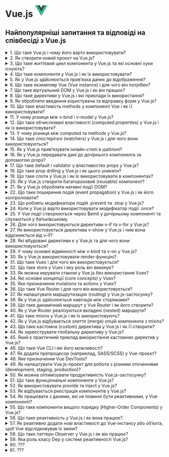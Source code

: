 <h1>
  Vue.js <img src="./assets/vuejs.svg" width="40" height="40" />
</h1>

<h2>Найпопулярніші запитання та відповіді на співбесіді з Vue.js</h2>

<details>
<summary>1. Що таке Vue.js і чому його варто використовувати?</summary>

#### Vue.js

**Vue.js** — це прогресивний JavaScript-фреймворк для створення інтерфейсів
користувача. Його використовують через простоту у вивченні, реактивність, легку
інтеграцію у проєкти та сильну екосистему (Vue Router, Pinia, Nuxt). Підходить
як для малих компонентів, так і для масштабних SPA.

</details>

<details>
<summary>2. Як створити новий проєкт на Vue.js?</summary>

#### Vue.js

Для швидкого старту використовують create-vue (офіційний CLI):

```bash
npm create vue@latest
```

Далі обирають потрібні опції (TypeScript, Router, Pinia, ESLint). Або ж можна
інтегрувати Vue у вже існуючий проєкт через npm install vue.

</details>

<details>
<summary>3. Що таке життєвий цикл компонента у Vue.js та які основні хуки існують?</summary>

#### Vue.js

Життєвий цикл — це послідовність етапів, які проходить компонент від створення
до знищення. Основні хуки:

- **onBeforeMount / onMounted** — до та після монтування DOM.

- **onBeforeUpdate / onUpdated** — до та після оновлення реактивних даних.

- **onBeforeUnmount / onUnmounted** — до та після видалення компонента.

- **onActivated / onDeactivated** — для компонентів з `<keep-alive>`.

Вони дозволяють виконувати побічні ефекти (запити, підписки, очищення).

</details>

<details>
<summary>4. Що таке компоненти у Vue.js і як їх використовувати?</summary>

#### Vue.js

Компоненти у Vue.js — це повторно використовувані ізольовані блоки інтерфейсу (з
логікою, шаблоном і стилями).

**Використання:**

1. Оголошуємо компонент (.vue файл або об’єкт).

2. Реєструємо (локально чи глобально).

3. Використовуємо як HTML-тег у шаблоні:

```jsx
<MyButton />
```

</details>

<details>
<summary>5. Як у Vue.js здійснюється прив’язка даних до відображення?</summary>

#### Vue.js

У Vue.js дані зв’язуються реактивно через data binding:

- **Інтерполяція:** `{{ message }}`

- **Атрибути:** `:src="imageUrl"`

- **Двостороння прив’язка:** `v-model="formInput"`

Все це базується на реактивності Vue, тож зміни в стані автоматично оновлюють
DOM.

</details>

<details>
<summary>6. Що таке екземпляр Vue (Vue instance) і для чого він потрібен?</summary>

#### Vue.js

Екземпляр Vue — це об’єкт, створений через `createApp()` (у Vue 3) або
`new Vue()` (у Vue 2). Він є коренем застосунку: керує реактивними даними,
методами, життєвим циклом і рендерингом компонентів у DOM.

</details>

<details>
<summary>7. Що таке віртуальний DOM у Vue.js і як він працює?</summary>

#### Vue.js

Віртуальний DOM — це легка копія реального DOM, яку Vue використовує для
оптимізації оновлень. Коли дані змінюються:

1. Vue оновлює віртуальний DOM.

2. Порівнює його з попередньою версією (diffing).

3. Мінімально оновлює тільки ті частини реального DOM, які змінилися.

Це підвищує продуктивність і зменшує кількість дорогих операцій з DOM.

</details>

<details>
<summary>8. Що таке директиви у Vue.js і які приклади їх використання?</summary>

#### Vue.js

Директиви — це спеціальні атрибути з префіксом v-, які дають Vue інструкції для
роботи з DOM.

Приклади:

- **v-if="isVisible"** — умовне рендерення

- **v-for="item in list"** — рендеринг списків

- **v-model="inputValue"** — двостороння прив’язка

- **v-bind:src="imageUrl"** або скорочено **:src="imageUrl"** — прив’язка
  атрибутів

- **v-on:click="handleClick"** або **@click="handleClick"** — обробка подій

</details>

<details>
<summary>9. Як обробляти введення користувача та відправку форм у Vue.js?</summary>

#### Vue.js

1. Двостороння прив’язка: v-model для input, textarea, select

```jsx
<input v-model="username" />
```

2. Обробка подій: v-on або скорочено @ для submit або click

```jsx
<form @submit.prevent="handleSubmit">
```

3. Методи компонента: у методі handleSubmit обробляємо дані та виконуємо логіку
   (наприклад, валідацію або API-запит).

</details>

<details>
<summary>10. Що таке властивість methods у компоненті Vue і як її використовувати?</summary>

#### Vue.js

`methods` — це об’єкт у компоненті, де визначаються функції для обробки подій
або виконання логіки. Приклад:

```jsx
<script>
export default {
  data() {
    return { count: 0 }
  },
  methods: {
    increment() {
      this.count++
    }
  }
}
</script>

<template>
  <button @click="increment">Натисни</button>
</template>
```

Методи можна викликати в шаблоні або всередині інших методів, вони мають доступ
до this (стану компонента).

</details>

<details>
<summary>11. У чому різниця між v-bind і v-model у Vue.js?</summary>

#### Vue.js

`v-bind` — одностороння прив’язка даних: передає значення зі стану в атрибут
елемента або проп компонента.

```jsx
<img :src="imageUrl" />
```

`v-model` — двостороння прив’язка: синхронізує дані між станом і елементом
форми/компонентом.

```jsx
<input v-model="username" />
```

Тобто v-bind = тільки з даних у DOM, а v-model = в обидві сторони (дані ⇆ DOM).

</details>

<details>
<summary>12. Що таке обчислювані властивості (computed properties) у Vue.js і як їх використовувати?</summary>

#### Vue.js

`computed` — це властивості, які обчислюються на основі інших реактивних даних і
кешуються, поки залежності не зміняться.

#### Приклад:

```jsx
<script>
export default {
  data() {
    return { firstName: 'Іван', lastName: 'Петренко' }
  },
  computed: {
    fullName() {
      return this.firstName + ' ' + this.lastName
    }
  }
}
</script>

<template>
  <p>{{ fullName }}</p>
</template>
```

Використовуються для обчислень у шаблоні без дублювання логіки та для
оптимізації (не викликаються щоразу, як methods).

</details>

<details>
<summary>13. У чому різниця між computed та methods у Vue.js?</summary>

#### Vue.js

`computed` — обчислювані властивості, які кешуються і автоматично
перевираховуються лише тоді, коли змінюються їхні залежності. Використовуються
для оптимізованих розрахунків у шаблоні.

`methods` — функції, які виконуються щоразу при виклику, навіть якщо їхні
залежності не змінилися.

- Якщо потрібна оптимізація та реактивність — використовуємо `computed`.
- Якщо потрібна дія чи будь-яка логіка без кешування — `methods`.

</details>

<details>
<summary>14. Що таке спостерігачі (watchers) у Vue.js і для чого вони використовуються?</summary>

#### Vue.js

`watch` — це механізм для відстеження змін у реактивних даних і виконання дій у
відповідь.

#### Приклад:

```jsx
<script>
export default {
  data() {
    return { count: 0 }
  },
  watch: {
    count(newVal, oldVal) {
      console.log(`Зміна: ${oldVal} → ${newVal}`)
    }
  }
}
</script>
```

#### Використовується для:

- реакції на зміну даних (API-запити, збереження у localStorage),

- асинхронних чи "дорогих" операцій, які не доречно виконувати у computed.

</details>

<details>
<summary>15. Як у Vue.js прив’язувати інлайн-стилі в шаблоні?</summary>

#### Vue.js

Інлайн-стилі задаються через v-bind:style (скорочено :style), приймаючи об’єкт
або масив:

```html
<!-- Об’єкт -->
<div :style="{ color: activeColor, fontSize: size + 'px' }"></div>

<!-- Масив об’єктів -->
<div :style="[baseStyle, overrideStyle]"></div>

Також можна прив’язувати динамічні CSS-змінні:

<div :style="{ '--main-color': color }"></div>
```

</details>

<details>
<summary>16. Як у Vue.js передавати дані до дочірнього компонента за допомогою props?</summary>

#### Vue.js

1. У дочірньому компоненті оголошуємо props:

```jsx
<script>
export default {
  props: {
    title: String,
    count: Number
  }
}
</script>
```

2. У батьківському компоненті передаємо значення через атрибути:

```jsx
<ChildComponent :title="pageTitle" :count="items.length" />
```

Props — це односторонній потік даних (від батька до дитини).

</details>

<details>
<summary>17. Що таке default і validator у властивостях props у Vue.js?</summary>

#### Vue.js

У Vue для props можна задати додаткові опції:

- `default` — значення за замовчуванням, якщо проп не переданий:

```js
props: {
  count: {
    type: Number,
    default: 0
  }
}
```

- `validator` — функція для кастомної валідації значення:

```js
props: {
  status: {
    type: String,
    validator: value => ['success', 'error', 'warning'].includes(value)
  }
}
```

Це допомагає робити компонент більш надійним і передбачуваним.

</details>

<details>
<summary>18. Що таке prop drilling у Vue.js і як цього уникати?</summary>

#### Vue.js

**Prop drilling** — це ситуація, коли дані передаються через кілька рівнів
компонентів лише для того, щоб дістатися до "глибокого" дочірнього компонента.
Це ускладнює підтримку коду.

#### Як уникати:

- Використовувати provide/inject для прямої передачі даних вниз по ієрархії.

- Використовувати Pinia або Vuex для глобального стану.

- За потреби — event bus або emit (але тільки для локальних випадків).

У Vue 3 найчастіше застосовують Pinia як стандартне рішення.

</details>

<details>
<summary>19. Що таке слоти у Vue.js і як їх використовувати в компонентах?</summary>

#### Vue.js

Слоти дозволяють передавати вміст від батьківського компонента в дочірній у
визначене місце шаблону.

#### Приклад:

```jsx
<!-- Дочірній компонент -->
<template>
  <div class="card">
    <slot></slot> <!-- місце для вмісту від батька -->
  </div>
</template>

<!-- Батьківський компонент -->
<Card>
  <p>Тут контент для слота</p>
</Card>
```

#### Також є:

- `named slots` — для кількох місць вставки

- `scoped slots` — для передачі даних з дочірнього вмісту батькові

</details>

<details>
<summary>20. Як у Vue.js створити багаторазовий (reusable) компонент?</summary>

#### Vue.js

Щоб зробити компонент багаторазовим:

1. Винести логіку, шаблон і стилі у окремий .vue файл.

2. Використовувати props для налаштувань і слоти для динамічного вмісту.

3. Реєструвати компонент глобально (app.component) або локально у батьківському
   компоненті.

#### Приклад:

```jsx
<!-- Button.vue -->
<template>
  <button :class="typeClass"><slot /></button>
</template>
<script>
export default {
  props: { typeClass: String }
}
</script>

<!-- Використання -->
<MyButton typeClass="primary">Натисни</MyButton>
```

Цей підхід дозволяє повторно використовувати компонент у різних місцях проєкту з
різними даними.

</details>

<details>
<summary>21. Як у Vue.js обробляти нативні події DOM?</summary>

#### Vue.js

Нативні події прив’язуються через директиву v-on або скорочення @:

```html
<button @click="handleClick">Клікни</button>
```

У дочірніх компонентах:

- Якщо елемент емітить власні події (this.$emit), то слухаємо їх звичайно:

```jsx
<ChildComponent @customEvent="doSomething" />
```

- Якщо треба перехопити нативну подію DOM на root-елементі дочірнього компонента
  (у Vue 2) — використовували .native модифікатор:

```jsx
<ChildComponent @click.native="handleClick" />
```

У Vue 3 .native прибрали, натомість треба явно прокидати події (emits) або
вішати обробник напряму на елемент у шаблоні.

</details>

<details>
<summary>22. Що таке поширення подій (event propagation) у Vue.js і як його контролювати?</summary>

#### Vue.js

Поширення подій у Vue.js працює так само, як у звичайному DOM: подія спочатку
йде вниз (capturing), а потім вгору (bubbling) деревом елементів.

#### Як контролювати:

- `.stop` — зупиняє поширення (аналог `event.stopPropagation()`):

```html
<button @click.stop="handleClick">Клік</button>
```

- `.prevent` — скасовує дію браузера (аналог `event.preventDefault()`):

```html
<form @submit.prevent="submitForm"></form>
```

- `.capture` — слухає подію на фазі capturing.

- `.self` — виконує обробник лише якщо подія сталася саме на цьому елементі.

У Vue події можна контролювати чисто через модифікатори, без прямого виклику
`event.stopPropagation()`.

</details>

<details>
<summary>23. Що роблять модифікатори подій .prevent та .stop у Vue.js?</summary>

#### Vue.js

- `.prevent` — викликає `event.preventDefault()`, тобто скасовує стандартну
  поведінку браузера.

```html
<form @submit.prevent="handleSubmit">...</form>
```

- `.stop` — викликає `event.stopPropagation()`, тобто зупиняє подальше поширення
  події вгору по DOM.

```html
<button @click.stop="handleClick">Клік</button>
```

Використовуються для контролю поведінки подій без написання додаткового JS-коду
в методах.

</details>

<details>
<summary>24. Коли у Vue.js варто використовувати модифікатор події .once?</summary>

#### Vue.js

- `.once` змушує обробник події виконатися лише один раз для цього елемента,
  після чого він автоматично знімається.

#### Приклад:

```html
<button @click.once="handleClick">Клікни один раз</button>
```

Використовується, коли потрібно одноразове виконання дії (наприклад, реєстрація
користувача, початковий запит до API, показ повідомлення).

</details>

<details>
<summary>25. У Vue події створюються через $emit у дочірньому компоненті та слухаються у батьківському.</summary>

#### Vue.js

- Приклад:

```html
<!-- Child.vue -->
<template>
  <button @click="$emit('increment', 1)">+1</button>
</template>

<!-- Parent.vue -->
<template>
  <Child @increment="handleIncrement" />
</template>

<script>
  export default {
    methods: {
      handleIncrement(value) {
        console.log('Отримав від дитини:', value);
      },
    },
  };
</script>
```

- У Vue 3 бажано явно описувати події в опції emits:

```js
emits: ['increment'];
```

- Це робить код більш передбачуваним і зрозумілим.

</details>

<details>
<summary>26. Для чого використовуються директиви v-if та v-for у Vue.js?</summary>

#### Vue.js

`v-if` — умовне рендерення: додає або видаляє елемент з DOM залежно від умови.

```html
<p v-if="isLoggedIn">Привіт, користувачу!</p>
```

`v-for` — ітерація: рендерить список елементів на основі масиву чи об’єкта.

```html
<li v-for="item in items" :key="item.id">{{ item.name }}</li>
```

Разом їх треба використовувати обережно (v-if має пріоритет над v-for).

</details>

<details>
<summary>27. Як використовується директива v-show у Vue.js і чим вона відрізняється від v-if?</summary>

#### Vue.js

- `v-show` — приховує/показує елемент через CSS (display: none), але елемент
  завжди присутній у DOM.

```html
<p v-show="isVisible">Привіт!</p>
```

- `v-if` — додає або повністю видаляє елемент із DOM залежно від умови.

```html
<p v-if="isVisible">Привіт!</p>
```

Використовуємо v-if, коли елемент може взагалі не існувати, а v-show — коли
треба часто перемикати видимість без перевідтворення DOM.

</details>

<details>
<summary>28. Які вбудовані директиви є у Vue.js та для чого вони використовуються?</summary>

#### Vue.js

Основні вбудовані директиви Vue.js:

- `v-bind` — прив’язка атрибутів/props до даних.

- `v-model` — двостороння прив’язка між станом і формою.

- `v-if` / `v-else-if` / `v-else` — умовне рендерення.

- `v-show` — показ/приховування елемента через CSS.

- `v-for` — рендеринг списків.

- `v-on` — обробка подій.

- `v-slot` — робота зі слотами.

- `v-pre` — пропускає компіляцію шаблону (показує як є).

- `v-once` — рендерить елемент один раз (не оновлюється при змінах).

- `v-html` — вставка сирого HTML (застосовувати обережно).

Ці директиви дають змогу легко керувати DOM без прямого маніпулювання ним.

</details>

<details>
<summary>29. У чому основні відмінності між v-bind та v-on у Vue.js?</summary>

#### Vue.js

- `v-bind` — використовується для прив’язки даних до атрибутів або props.

```html
<img :src="imageUrl" /> <ChildComponent :title="pageTitle" />
```

- `v-on` — використовується для прив’язки обробників подій до елементів чи
  компонентів.

```html
<button @click="handleClick">Клік</button>
<ChildComponent @customEvent="doSomething" />
```

Коротко: v-bind = дані → атрибут, v-on = подія → метод.

</details>

<details>
<summary>30. Як у Vue.js використовувати render-функцію?</summary>

#### Vue.js

Render-функція дозволяє будувати віртуальний DOM напряму за допомогою
JavaScript, без шаблонів. Використовується для динамічного або умовного
створення складних структур.

#### Приклад (Vue 3):

```js
import { h } from 'vue';

export default {
  render() {
    return h('button', { onClick: () => alert('Клік!') }, 'Натисни');
  },
};
```

#### Використовують, коли:

- потрібен повний контроль над створенням елементів,

- пишуть високорівневі UI-бібліотеки (наприклад, Vuetify, Element Plus),

- треба умовно чи програмно будувати структуру.

</details>

<details>
<summary>31. Що таке Vuex і для чого він використовується?</summary>

#### Vue.js

Vuex — це офіційна бібліотека для глобального управління станом у Vue 2/3. Вона
базується на концепції єдиного сховища (store) з чіткими правилами зміни даних.

**Основні частини:**

- `state` — глобальні дані

- `getters` — обчислені властивості над state

- `mutations` — синхронні зміни state

- `actions` — асинхронна логіка, що викликає mutations

- `modules` — поділ стану на частини

У Vue 3 новим стандартом стала Pinia, але Vuex ще часто зустрічається у великих
проєктах.

</details>

<details>
<summary>32. Що таке store у Vuex і яку роль він виконує?</summary>

#### Vue.js

**Store** — це центральне сховище даних у Vuex, яке містить увесь глобальний
стан застосунку.

#### Його роль:

- забезпечує єдине джерело правди для всіх компонентів;

- дозволяє компонентам зчитувати дані через state і getters;

- змінювати дані тільки через контрольовані механізми — mutations (синхронно) та
  actions (асинхронно).

#### Приклад створення store:

```JavaScript
import { createStore } from 'vuex'

const store = createStore({
  state: { count: 0 },
  mutations: {
    increment(state) { state.count++ }
  }
})
```

Store робить стан передбачуваним і спрощує відлагодження у великих Vue-додатках.

</details>

<details>
<summary>33. Як можна керувати станом у Vue.js без використання Vuex?</summary>

#### Vue.js

Без Vuex є кілька способів:

1. **Props + events (emits)** – передача даних згори вниз (props) і підйом подій
   знизу вгору (emits). Підходить для невеликих додатків.

2. **Provide / Inject** – передача стану через ієрархію компонентів без
   проп-дріллінгу.

3. **Composition API (reactive, ref)** – створення власних composables для
   збереження та повторного використання стану.

4. **Pinia** – офіційно рекомендований lightweight store для Vue 3 (альтернатива
   Vuex).

5. **LocalStorage / sessionStorage** – для збереження стану між
   перезавантаженнями сторінки.

Найчастіше у Vue 3 без Vuex застосовують Pinia або Composition API.

</details>

<details>
<summary>34. Які основні концепції (core concepts) у Vuex?</summary>

#### Vue.js

Vuex базується на таких ключових концепціях:

1. **State** – єдине джерело глобального стану додатку.

2. **Getters** – обчислені властивості для state (аналог computed).

3. **Mutations** – синхронні методи для зміни state.

4. **Actions** – асинхронна логіка, яка може викликати mutations.

5. **Modules** – розбиття store на незалежні підмодулі для масштабування.

Це забезпечує передбачуваний, централізований і структурований спосіб керування
даними.

</details>

<details>
<summary>35. Яке призначення mutations та actions у Vuex?</summary>

#### Vue.js

- **Mutations** – єдиний спосіб синхронно змінювати state. Вони завжди прості,
  передбачувані та відстежувані.

- **Actions** – містять асинхронну логіку (наприклад, API-запити) і в кінці
  викликають mutations для зміни стану.

#### Коротко:

- Mutations = зміна стану

- Actions = бізнес-логіка + асинхронність

</details>

<details>
<summary>36. Що таке Vue Router і для чого він використовується?</summary>

#### Vue.js

Vue Router — це офіційна бібліотека маршрутизації для Vue.js. Вона
використовується для:

- створення SPA (Single Page Application) з багатьма сторінками без повного
  перезавантаження;

- визначення шляхів (routes) та відображення відповідних компонентів;

- роботи з динамічними маршрутами, параметрами, guard'ами, lazy loading.

Коротко: Vue Router дозволяє організувати навігацію у Vue-застосунках.

</details>

<details>
<summary>37. Як налаштувати маршрутизацію (routing) у Vue.js-застосунку?</summary>

#### Vue.js

1. Встановити Vue Router

```bash
npm install vue-router
```

2. Створити файл маршрутизації (router/index.js):

```JavaScript
import { createRouter, createWebHistory } from 'vue-router'
import Home from '../views/Home.vue'
import About from '../views/About.vue'

const routes = [
  { path: '/', component: Home },
  { path: '/about', component: About }
]

const router = createRouter({
  history: createWebHistory(),
  routes
})

export default router
```

3. Підключити router у main.js:

```JavaScript
import { createApp } from 'vue'
import App from './App.vue'
import router from './router'

createApp(App).use(router).mount('#app')
```

4. Використати router-link та router-view:

```html
<template>
  <nav>
    <router-link to="/">Home</router-link>
    <router-link to="/about">About</router-link>
  </nav>
  <router-view />
</template>
```

Це базове налаштування. Для реальних проєктів додають динамічні маршрути, lazy
loading, guard’и.

</details>

<details>
<summary>38. Як у Vue.js здійснюється навігація між сторінками?</summary>

#### Vue.js

Є два основних способи:

1. Декларативний — через компонент `<router-link>`:

```html
<router-link to="/about">About</router-link>
```

2. Програмний — через об’єкт router:

```JavaScript
this.$router.push('/about')      // Vue 2
router.push('/about')            // Vue 3 (Composition API)
```

У Vue 3 з Composition API використовують useRouter():

```JavaScript
import { useRouter } from 'vue-router'

const router = useRouter()
router.push({ name: 'about' })
```

</details>

<details>
<summary>39. Що таке динамічний маршрут у Vue Router і як його створити?</summary>

#### Vue.js

Динамічний маршрут — це маршрут із параметрами, які змінюються залежно від URL
(наприклад, user/1, user/2).

#### Створення:

У файлі router/index.js:

```JavaScript
import { createRouter, createWebHistory } from 'vue-router'
import User from '../views/User.vue'

const routes = [
  { path: '/user/:id', component: User }
]

const router = createRouter({
  history: createWebHistory(),
  routes
})

export default router
```

#### Доступ до параметра в компоненті:

Options API:

```JavaScript
this.$route.params.id
```

Composition API:

```JavaScript
import { useRoute } from 'vue-router'
const route = useRoute()
console.log(route.params.id)
```

Використовується для сторінок профілю, деталей товарів, постів тощо.

</details>

<details>
<summary>40. Як у Vue Router реалізуються вкладені (nested) маршрути?</summary>

#### Vue.js

Вкладені маршрути дозволяють відображати дочірні компоненти всередині
батьківського через <router-view>.

#### Приклад конфігурації:

```js
import { createRouter, createWebHistory } from 'vue-router';
import User from '../views/User.vue';
import UserProfile from '../views/UserProfile.vue';
import UserPosts from '../views/UserPosts.vue';

const routes = [
  {
    path: '/user/:id',
    component: User,
    children: [
      { path: 'profile', component: UserProfile },
      { path: 'posts', component: UserPosts },
    ],
  },
];

const router = createRouter({
  history: createWebHistory(),
  routes,
});

export default router;
```

#### У компоненті User.vue:

```html
<template>
  <div>
    <h2>User {{ $route.params.id }}</h2>
    <router-link :to="`/user/${$route.params.id}/profile`">Profile</router-link>
    <router-link :to="`/user/${$route.params.id}/posts`">Posts</router-link>

    <!-- Тут рендеряться дочірні -->
    <router-view />
  </div>
</template>
```

Це зручно для побудови ієрархій сторінок: профіль користувача → налаштування →
пости.

</details>

<details>
<summary>41. Що таке mixins у Vue.js і як їх використовують?</summary>

#### Vue.js

**Mixins** — це механізм повторного використання логіки між різними
компонентами. Вони дозволяють винести загальні дані, методи, lifecycle hooks у
окремий об’єкт і підключати його в компоненти.

Приклад створення та використання:

```JavaScript
// mixins/logger.js
export default {
  data() {
    return { logCount: 0 }
  },
  methods: {
    logMessage(msg) {
      this.logCount++
      console.log(`[${this.logCount}] ${msg}`)
    }
  }
}

```

```html
<script>
  import logger from '../mixins/logger';

  export default {
    mixins: [logger],
    mounted() {
      this.logMessage('Компонент змонтовано');
    },
  };
</script>
```

Недолік — можливі конфлікти імен і важче відслідковувати звідки береться логіка.

У Vue 3 частіше замінюють на Composition API (composables).

</details>

<details>
<summary>42. Як у Vue.js відбувається злиття (merge) опцій компонента з mixins?</summary>

#### Vue.js

При підключенні mixin Vue об’єднує його опції з опціями компонента за певними
правилами:

- **data** → об’єднується, але у випадку конфлікту ключів пріоритет має
  компонент.

- **methods, components, directives** → об’єднуються, а при конфлікті перемагає
  компонент.

- **lifecycle hooks** → виконуються усі (спочатку з mixin, потім із компонента).

- **watchers** → теж об’єднуються, викликаються всі відповідні.

#### Приклад:

```JavaScript
const mixin = {
  data() {
    return { message: 'з mixin' }
  },
  created() {
    console.log('Mixin created')
  }
}

export default {
  mixins: [mixin],
  data() {
    return { message: 'з компонента' }
  },
  created() {
    console.log('Component created')
  }
}
```

Результат: message = 'з компонента', у консолі:

```
Mixin created
Component created
```

</details>

<details>
<summary>43. Що таке кастомна (custom) директива у Vue.js і як її створити?</summary>

#### Vue.js

Кастомна директива дозволяє розширювати HTML новою поведінкою, яку можна
повторно використовувати в компонентах.

#### Приклад створення глобальної директиви (Vue 3):

```JavaScript
// main.js
import { createApp } from 'vue'
import App from './App.vue'

const app = createApp(App)

app.directive('focus', {
  mounted(el) {
    el.focus()
  }
})

app.mount('#app')
```

#### Використання у компоненті:

```html
<template>
  <input v-focus />
</template>
```

- Це спрацює як вбудована директива autofocus, але з власною логікою.

- Кастомні директиви часто застосовують для роботи з DOM напряму (фокус, scroll,
  валідація, анімації).

</details>

<details>
<summary>44. Як зареєструвати глобальну директиву у Vue.js?</summary>

#### Vue.js

У Vue 3 глобальні директиви реєструють через app.directive(). Вони стають
доступними в усіх компонентах додатку.

#### Приклад:

```JavaScript
// main.js
import { createApp } from 'vue'
import App from './App.vue'

const app = createApp(App)

// реєстрація глобальної директиви v-focus
app.directive('focus', {
  mounted(el) {
    el.focus()
  }
})

app.mount('#app')
```

#### Використання у будь-якому компоненті:

```html
<template>
  <input v-focus />
</template>
```

- У Vue 2 це робилось через Vue.directive('focus', { ... }).

</details>

<details>
<summary>45. Який є практичний приклад використання кастомних директив у Vue.js?</summary>

#### Vue.js

Практичний кейс — автоматичний фокус на інпут при завантаженні форми. Це зручно
для логін- або пошукових форм.

#### Приклад кастомної директиви v-focus:

```JavaScript
app.directive('focus', {
  mounted(el) {
    el.focus()
  }
})
```

```html
<template>
  <input v-focus placeholder="Введіть логін" />
</template>
```

#### Інші реальні приклади:

`v-scroll` — відстеження скролу сторінки (наприклад, показ кнопки "наверх").

`v-click-outside` — закриття модальних вікон/меню при кліку поза ними.

`v-lazy-load` — відкладене завантаження зображень.

Використовують тоді, коли потрібен прямий контроль над DOM, який важко
реалізувати через стандартні засоби Vue.

</details>

<details>
<summary>46. Що таке Vue CLI і які його можливості?</summary>

#### Vue.js

Vue CLI — це офіційний інструмент командного рядка для швидкого створення та
налаштування Vue-проєктів.

#### Основні можливості:

- Генерація нового проєкту з готовою структурою.

- Вбудовані конфігурації Webpack (не треба налаштовувати вручну).

- Підтримка плагінів (Vue Router, Vuex, TypeScript, ESLint тощо).

- Hot Module Replacement (HMR) — миттєве оновлення при зміні коду.

- Команди для build, serve, test, lint.

- Можливість кастомізувати конфіг через vue.config.js.

У Vue 3 новим стандартом став Vite, бо він швидший і простіший. Але Vue CLI ще
активно використовується у багатьох проєктах.

</details>

<details>
<summary>47. Як додати препроцесор (наприклад, SASS/SCSS) у Vue-проєкт?</summary>

#### Vue.js

У Vue (CLI чи Vite) SASS/SCSS підключається через встановлення потрібних
залежностей.

1. Встановити пакети:

```bash
npm install -D sass
```

(у Vue CLI раніше треба було sass-loader, у Vite достатньо sass).

2. Використати в компоненті:

```html
<template>
  <div class="box">Hello</div>
</template>

<style lang="scss">
  .box {
    padding: 20px;
    background: lighten(#42b983, 20%);
  }
</style>
```

3. Глобальні стилі (опціонально):

- У Vue CLI — вказати в vue.config.js → css.loaderOptions.sass.

- У Vite — імпортувати у main.js або через vite.config.js →
  css.preprocessorOptions.

Після цього можна писати стилі у .vue з lang="scss" або створювати окремі .scss
файли.

</details>

<details>
<summary>48. Яке призначення Vue DevTools?</summary>

#### Vue.js

Vue DevTools — це офіційне розширення для браузера (Chrome/Firefox), яке спрощує
відлагодження Vue-застосунків.

**Основні можливості:**

- Інспектування структури компонентів та їхніх props, data, computed.

- Перегляд і зміна стану Vuex/Pinia у реальному часі.

- Відстеження подій (events) між компонентами.

- Таймлайн (performance) для аналізу рендерингу.

- Можливість «time-travel debugging» — переглядати попередні стани.

Це головний інструмент для дебагу Vue-проєктів, подібний до React DevTools у
світі React.

</details>

<details>
<summary>49. Як налаштувати Vue.js-проєкт для роботи з різними оточеннями (development, staging, production)?</summary>

#### Vue.js

У Vue.js це робиться через файли середовища (.env).

1. Створити файли:

```bash
.env              # спільні змінні
.env.development  # тільки для dev
.env.production   # тільки для prod
.env.staging      # для staging
```

2. Додати змінні:

```bash
VITE_API_URL=https://api.dev.example.com
```

⚠️ У Vite всі змінні повинні починатися з `VITE_`.

3. Використати у коді:

```JavaScript
console.log(import.meta.env.VITE_API_URL)
```

4. Налаштування запуску:

- `npm run dev` → використовує `.env.development`

- `npm run build` → використовує `.env.production`

- можна створювати кастомні скрипти для staging.

Це дозволяє мати різні API endpoints, ключі чи конфігурації під різні
середовища.

</details>

<details>
<summary>50. Як можна оптимізувати продуктивність Vue.js-застосунку?</summary>

#### Vue.js

**Основні техніки оптимізації:**

1. Ліниве завантаження (lazy loading) компонентів і маршрутів через import().

2. Memoization через computed — мінімізувати зайві перерахунки.

3. Virtual DOM оптимізації:

- використовувати key у списках,

- v-once для статичних елементів,

- v-memo у Vue 3.2+.

4. Компонентний рівень: ділити великі компоненти на дрібні.

5. Оптимізація списків — virtual scroll для великих наборів даних.

6. Debounce/throttle для input та scroll-подій.

7. Кешування даних (Vuex/Pinia, composables, IndexedDB/LocalStorage).

8. Оптимізація зображень та асетів (webp, responsive images, CDN).

9. Production build — мінімізація, tree-shaking, вимкнення devtools.

10. Suspense + async components для плавного UX.

Vue вже добре оптимізований «з коробки», але ці кроки потрібні для великих SPA.

</details>

<details>
<summary>51. Що таке функціональні компоненти у Vue.js?</summary>

#### Vue.js

Функціональні компоненти — це легковагові компоненти без стану (data) та
життєвого циклу, які рендеряться швидше, бо вони просто функція, яка повертає
VNode. Використовуються для простих, презентаційних компонентів.

- **Приклад (Vue 3, Composition API):**

```JavaScript
// FunctionalComponent.vue
export default {
  functional: true,
  props: {
    text: String
  },
  render(h, ctx) {
    return h('p', ctx.props.text)
  }
}
```

- **У Vue 3 часто просто пишуть як функцію:**

```JavaScript
const FunctionalComponent = (props) => h('p', props.text)
```

</details>

<details>
<summary>52. Як використовувати provide та inject у Vue.js?</summary>

#### Vue.js

`provide` і `inject` дозволяють передавати дані від батьківського компонента до
будь-якого нащадка на будь-якому рівні ієрархії без пропсів.

#### Приклад (Vue 3, Composition API):

```JavaScript
// Parent.vue
import { provide, ref } from 'vue'

export default {
  setup() {
    const user = ref('Andriy')
    provide('user', user)
  }
}

// Child.vue
import { inject } from 'vue'

export default {
  setup() {
    const user = inject('user')
    return { user }
  },
  template: `<p>User: {{ user }}</p>`
}
```

#### Особливості:

- `provide` визначає ключ і значення для передачі.

- `inject` отримує значення за ключем.

- Дані реактивні, якщо передавати ref або reactive.

</details>

<details>
<summary>53. Як відбувається реєстрація компонентів у Vue.js?</summary>

#### Vue.js

У Vue.js компоненти можна реєструвати глобально або локально:

1. Глобальна реєстрація – компонент доступний у всіх компонентах додатку:

```JavaScript
import { createApp } from 'vue'
import App from './App.vue'
import MyComponent from './components/MyComponent.vue'

const app = createApp(App)
app.component('MyComponent', MyComponent)
app.mount('#app')
```

2. Локальна реєстрація – компонент доступний тільки в межах конкретного
   компонента:

```JavaScript
import MyComponent from './components/MyComponent.vue'

export default {
  components: {
    MyComponent
  },
  template: `<MyComponent />`
}
```

#### Примітки:

- Глобальна реєстрація зручна для часто використовуваних компонентів.

- Локальна зменшує розмір бандлу при lazy loading.

</details>

<details>
<summary>54. Як працювати з даними, які не повинні бути реактивними, у Vue компоненті?</summary>

#### Vue.js

Для не реактивних даних у Vue можна:

1. Використовувати звичайні змінні в setup() (Composition API):

```JavaScript
setup() {
  let nonReactiveValue = 0

  function increment() {
    nonReactiveValue++
    console.log(nonReactiveValue) // оновлюється лише у консолі
  }

  return { increment }
}
```

2. shallowRef або ref без реактивності для об’єктів:

- shallowRef робить тільки саму змінну реактивною, а її властивості – ні.

3. Змінні поза data або reactive у Vue 2:

```JavaScript
export default {
  created() {
    this.nonReactive = 0
  }
}
```

- Vue не буде відслідковувати зміни this.nonReactive у шаблоні.

#### Примітка:

- Використовують для кешу, логів або даних, які не впливають на UI.

</details>

<details>
<summary>55. Що таке компоненти вищого порядку (Higher-Order Components) у Vue.js?</summary>

#### Vue.js

Компонент вищого порядку (HOC) — це функція, яка приймає компонент як аргумент і
повертає новий компонент з додатковою логікою або поведінкою. Використовується
для повторного використання логіки без зміни оригінального компонента.

#### Приклад (Vue 3, Composition API):

```JavaScript
// withLogger.js
export function withLogger(WrappedComponent) {
  return {
    setup(props, ctx) {
      console.log('Component rendered')
      return () => h(WrappedComponent, props, ctx.slots)
    }
  }
}

// Usage
import MyComponent from './MyComponent.vue'
import { withLogger } from './withLogger'

export default withLogger(MyComponent)
```

#### Особливості:

- HOC не змінює оригінальний компонент.

- Використовують для логування, авторизації, обробки помилок або повторного
  UI-поведінки.

</details>

<details>
<summary>56. Що таке реактивність у Vue.js і як вона працює?</summary>

#### Vue.js

Реактивність у Vue.js — це механізм, який автоматично оновлює DOM, коли
змінюються дані компоненту.

#### Як працює:

1. Vue обгортає дані (ref або reactive) у геттери/сеттери або проксі (Proxy у
   Vue 3).

2. Коли дані змінюються, Vue відслідковує залежності між даними і шаблоном.

3. DOM оновлюється лише для тих частин, які використовують змінені дані.

#### Приклад Vue 3:

```JavaScript
import { ref, reactive } from 'vue'

export default {
  setup() {
    const count = ref(0)
    const state = reactive({ message: 'Hello' })

    function increment() {
      count.value++
      state.message = 'Updated'
    }

    return { count, state, increment }
  }
}
```

#### Особливості:

- ref використовується для примітивів.

- reactive для об’єктів і масивів.

- Vue автоматично відслідковує залежності шаблону і ефективно перерендерює
  тільки потрібні частини.

</details>

<details>
<summary>57. Як реактивно додати нові властивості до Vue-інстансу або об’єкта, щоб Vue відслідковував їх зміни?</summary>

#### Vue.js

1. У Vue 2:

- Нові властивості об’єкта, створеного у data, не реактивні за замовчуванням.

- Використовують Vue.set або this.$set:

```JavaScript
data() {
  return {
    user: {}
  }
},
methods: {
  addAge() {
    this.$set(this.user, 'age', 25)
  }
}
```

2. У Vue 3:

- Використовують reactive або ref – нові властивості всередині reactive об’єкта
  автоматично реактивні:

```JavaScript
import { reactive } from 'vue'

setup() {
  const user = reactive({ name: 'Andriy' })
  user.age = 25 // реактивно, Vue 3 відслідковує зміни
  return { user }
}
```

#### Примітка:

- У Vue 3 більше не потрібно використовувати Vue.set.

- Для примітивів можна обгорнути у ref.

</details>

<details>
<summary>58. Що таке паттерн Observer у Vue.js і як він працює?</summary>

#### Vue.js

Vue.js використовує паттерн Observer (спостерігач) для реалізації реактивності.
Основна ідея: коли дані змінюються, усі “підписані” на ці дані компоненти або
шаблони автоматично оновлюються.

#### Як працює у Vue:

1. Vue обгортає data у геттери/сеттери (Vue 2) або Proxy (Vue 3).

2. Коли шаблон використовує властивість, Vue додає цей компонент у список
   “спостерігачів” цієї властивості.

3. При зміні властивості Vue повідомляє всіх спостерігачів і вони
   перерендерюються.

#### Схематично:

```
Data (Reactive)  --->  Observer List ---> Components update
```

#### Приклад Vue 3:

```JavaScript
import { reactive } from 'vue'

const state = reactive({ count: 0 })

function increment() {
  state.count++  // всі шаблони, що використовують state.count, автоматично оновляться
}
```

- Кожне поле об’єкта стає “спостережуваним”.

- Паттерн дозволяє Vue оновлювати тільки ті частини DOM, які залежать від
  змінних.

</details>

<details>
<summary>59. Яка роль класу Dep у системі реактивності Vue.js?</summary>

#### Vue.js

Dep (dependency) — це внутрішній клас у Vue 2, який реалізує паттерн Observer.
Він відповідає за відстеження залежностей і повідомлення “спостерігачів” про
зміни.

#### Основні моменти:

1. Кожна реактивна властивість має свій об’єкт Dep.

2. Коли компонент читає властивість, він підписується на Dep.

3. Коли властивість змінюється, Dep.notify() викликає оновлення всіх підписаних
   компонентів.

#### Схематично:

```
Reactive property → Dep → Watchers → Component re-render
```

#### Приклад концептуально:

```JavaScript
class Dep {
  constructor() {
    this.subscribers = new Set()
  }
  depend() {
    if (activeWatcher) this.subscribers.add(activeWatcher)
  }
  notify() {
    this.subscribers.forEach(sub => sub.update())
  }
}
```

#### Примітка:

- У Vue 3 механізм змінився на Proxy, і клас Dep більше не використовується
  напряму.

- У Vue 2 він критично важливий для реактивності data.

</details>

<details>
<summary>60. ???</summary>

#### Vue.js

- Coming soon...😎

</details>

<details>
<summary>61. ???</summary>

#### Vue.js

- Coming soon...😎

</details>
